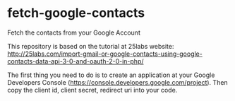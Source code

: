 # fetch-google-contacts
Fetch the contacts from your Google Account

This repository is based on the tutorial at 25labs website:
http://25labs.com/import-gmail-or-google-contacts-using-google-contacts-data-api-3-0-and-oauth-2-0-in-php/ 

The first thing you need to do is to create an application at your Google Developers Console (https://console.developers.google.com/project). Then copy the client id, client secret, redirect uri into your code.
